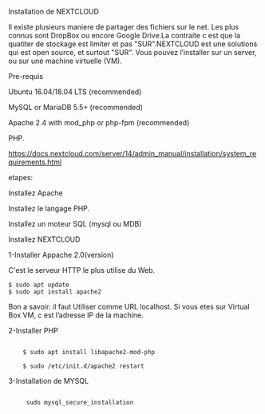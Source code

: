 

Installation de NEXTCLOUD

Il existe plusieurs maniere de partager des fichiers sur le net. Les plus connus sont DropBox ou encore Google Drive.La contraite c est que la quatiter de stockage est limiter et pas "SUR".NEXTCLOUD est une solutions qui est open source, et surtout "SUR". 
Vous pouvez l’installer sur un server, ou sur une machine virtuelle (VM).

Pre-requis

Ubuntu 16.04/18.04 LTS (recommended)

MySQL or MariaDB 5.5+ (recommended)

Apache 2.4 with mod_php or php-fpm (recommended)

PHP. 

https://docs.nextcloud.com/server/14/admin_manual/installation/system_requirements.html

etapes:

 Installez Apache

 Installez le langage PHP.

 Installez un moteur SQL (mysql ou MDB)

 Installez NEXTCLOUD 







1-Installer Appache 2.0(version)

C'est le serveur HTTP le plus utilise du Web.

``` 
$ sudo apt update
$ sudo apt install apache2
```
Bon a savoir:
il faut Utiliser comme URL localhost. Si vous etes sur Virtual Box VM, c est l’adresse IP de la machine.

2-Installer PHP

``` $ sudo apt install php

    $ sudo apt install libapache2-mod-php
    
    $ sudo /etc/init.d/apache2 restart
```
3-Installation de MYSQL

```  sudo apt install mysql-server

     sudo mysql_secure_installation
```



